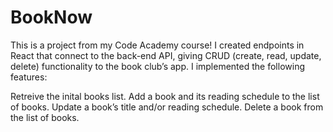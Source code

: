 # BookNow

This is a project from my Code Academy course! I created endpoints in React that connect to the back-end API, giving CRUD (create, read, update, delete) functionality to the book club’s app. I implemented the following features:

Retreive the inital books list.
Add a book and its reading schedule to the list of books.
Update a book’s title and/or reading schedule.
Delete a book from the list of books.